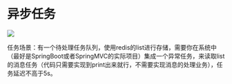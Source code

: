 # 异步任务 

![](https://cdn.rawgit.com/sindresorhus/awesome/d7305f38d29fed78fa85652e3a63e154dd8e8829/media/badge.svg)

任务场景：有一个待处理任务队列，使用redis的list进行存储，需要你在系统中（最好是SpringBoot或者SpringMVC的实际项目）集成一个异常任务，来读取list的消息任务（代码只需要实现到print出来就行，不需要实现消息的处理业务），任务延迟不高于5s。
